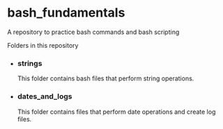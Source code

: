 # bash_fundamentals
A repository to practice bash commands and bash scripting

Folders in this repository

- ### strings
  This folder contains bash files that perform string operations.

- ### dates_and_logs
  This folder contains files that perform date operations and create log files.


